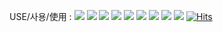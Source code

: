 USE/사용/使用 : 
![](https://img.shields.io/badge/MicrosoftWindows-11pro-blue)
![](https://img.shields.io/badge/HTML-5-orange)
![](https://img.shields.io/badge/OracleJava-1.8-blue)
![](https://img.shields.io/badge/VisualStudioCode-1.65.1-blue)
![](https://img.shields.io/badge/CSS-3-purple)
![](https://img.shields.io/badge/Python-3.10.2-yellow)
![](https://img.shields.io/badge/C-VisualStudio-Green)
![](https://img.shields.io/badge/RAM-16GB-Blue)
![](https://img.shields.io/badge/CPU-8565U-Blue)
[![Hits](https://hits.seeyoufarm.com/api/count/incr/badge.svg?url=https%3A%2F%2Fgithub.com%2Fgjbae1212%2Fhit-counter)](https://hits.seeyoufarm.com)                    
